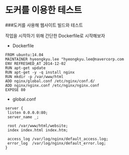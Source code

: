 도커를 이용한 테스트
====================
 
###도커를 사용해 웹사이트 빌드와 테스트

작업을 시작하기 위해 간단한 Dockerfile로 시작해보자 

- Dockerfile

```
FROM ubuntu:14.04
MAINTAINER hyeongkyu.lee "hyeongkyu.lee@navercorp.com
ENV REFRESHED_AT 2014-12-02
RUN apt-get update
RUN apt-get -y -q install nginx
RUN mkdir -p /var/www/html
ADD nginx/global.conf /etc/nginx/conf.d/
ADD nginx/nginx.conf /etc/nginx/nginx.conf
EXPOSE 80
```

- global.conf 

```
server {
 listen 0.0.0.0:80;
 server_name _;
 
 root /var/www/html/website;
 index index.html index.htm;
 
 access_log /var/log/nginx/default_access.log;
 error_log  /var/log/nginx/default_error.log;
}

